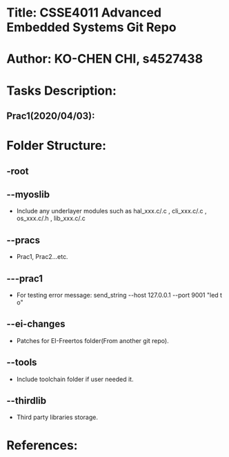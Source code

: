 # Title: CSSE4011 Advanced Embedded Systems Git Repo

# Author: KO-CHEN CHI, s4527438

# Tasks Description: 

## Prac1(2020/04/03): 

# Folder Structure: 

## -root 

## --myoslib
 * Include any underlayer modules such as hal_xxx.c/.c , cli_xxx.c/.c , os_xxx.c/.h , lib_xxx.c/.c

## --pracs

 * Prac1, Prac2...etc.

## ---prac1

 * For testing error message: send_string --host 127.0.0.1 --port 9001 "led t o"

## --ei-changes

 * Patches for EI-Freertos folder(From another git repo).

## --tools

 * Include toolchain folder if user needed it.

## --thirdlib

 * Third party libraries storage.

# References: 
